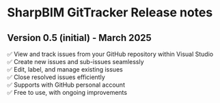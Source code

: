 ﻿# SharpBIM GitTracker Release notes
## Version 0.5 (initial) - March 2025

✅ View and track issues from your GitHub repository within Visual Studio  
✅ Create new issues and sub-issues seamlessly  
✅ Edit, label, and manage existing issues  
✅ Close resolved issues efficiently  
✅ Supports with GitHub personal account  
✅ Free to use, with ongoing improvements  